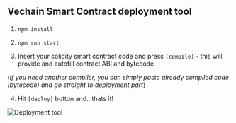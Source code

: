 ## Vechain Smart Contract deployment tool ##

1) `npm install`

2) `npm run start`

3) Insert your solidity smart contract code and press `[compile]` - this will provide and autofill contract ABI and bytecode

(*If you need another compiler, you can simply paste already compiled code (bytecode) and go straight to deployment part*)

4) Hit `[deploy]` button and.. thats it!

![Deployment tool](https://media.giphy.com/media/fo2gVWO4kLhtjNO8BU/giphy.gif)
